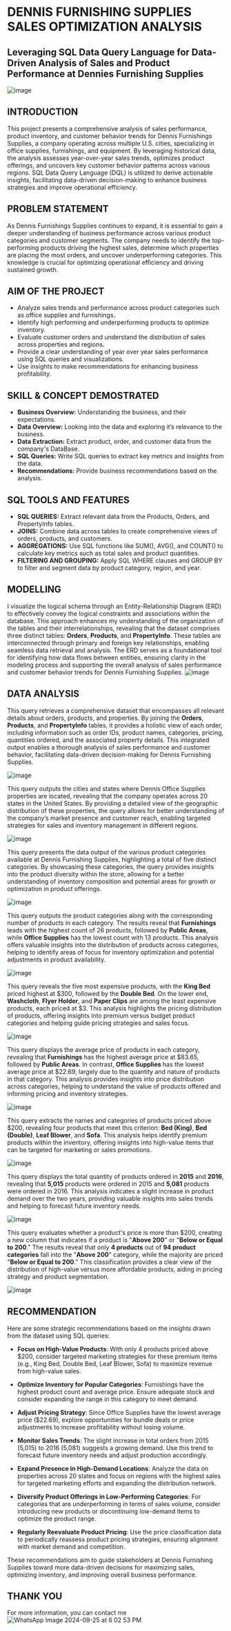 # DENNIS FURNISHING SUPPLIES SALES OPTIMIZATION ANALYSIS 
## Leveraging SQL Data Query Language for Data-Driven Analysis of Sales and Product Performance at Dennies Furnishing Supplies
![image](https://github.com/user-attachments/assets/a7fe46c7-e0c5-4e10-b258-4034b0dff659)
## INTRODUCTION
This project presents a comprehensive analysis of sales performance, product inventory, and customer behavior trends for Dennis Furnishings Supplies, a company operating across multiple U.S. cities, specializing in office supplies, furnishings, and equipment. By leveraging historical data, the analysis assesses year-over-year sales trends, optimizes product offerings, and uncovers key customer behavior patterns across various regions. SQL Data Query Language (DQL) is utilized to derive actionable insights, facilitating data-driven decision-making to enhance business strategies and improve operational efficiency.

## PROBLEM STATEMENT
As Dennis Furnishings Supplies continues to expand, it is essential to gain a deeper understanding of business performance across various product categories and customer segments. The company needs to identify the top-performing products driving the highest sales, determine which properties are placing the most orders, and uncover underperforming categories. This knowledge is crucial for optimizing operational efficiency and driving sustained growth.

## AIM OF THE PROJECT
- Analyze sales trends and performance across product categories such as office supplies and furnishings.
- Identify high performing and underperforming products to optimize inventory.
- Evaluate customer orders and understand the distribution of sales across properties and regions.
- Provide a clear understanding of year over year sales performance using SQL queries and visualizations.
- Use insights to make recommendations for enhancing business profitability.

## SKILL & CONCEPT DEMOSTRATED
- **Business Overview:** Understanding the business, and their expectations.
- **Data Overview:** Looking into the data and exploring it’s relevance to the business.
- **Data Extraction:** Extract product, order, and customer data from the company's DataBase.
- **SQL Queries:** Write SQL queries to extract key metrics and insights from the data.
- **Recommendations:** Provide business recommendations based on the analysis.

## SQL TOOLS AND FEATURES
- **SQL QUERIES:** Extract relevant data from the Products, Orders, and PropertyInfo tables.
- **JOINS:** Combine data across tables to create comprehensive views of orders, products, and customers.
- **AGGREGATIONS:** Use SQL functions like SUM(), AVG(), and COUNT() to calculate key metrics such as total sales and product quantities.
- **FILTERING AND
GROUPING:** Apply SQL WHERE clauses and GROUP BY to filter and segment data by product category, region, and year.

## MODELLING
I visualize the logical schema through an Entity-Relationship Diagram (ERD) to effectively convey the logical constraints and associations within the database. This approach enhances my understanding of the organization of the tables and their interrelationships, revealing that the dataset comprises three distinct tables: **Orders**, **Products**, and **PropertyInfo**. These tables are interconnected through primary and foreign key relationships, enabling seamless data retrieval and analysis. The ERD serves as a foundational tool for identifying how data flows between entities, ensuring clarity in the modeling process and supporting the overall analysis of sales performance and customer behavior trends for Dennis Furnishing Supplies.
![image](https://github.com/user-attachments/assets/cb155d10-bb09-4c2a-b777-d4f10d32648c)

## DATA ANALYSIS
This query retrieves a comprehensive dataset that encompasses all relevant details about orders, products, and properties. By joining the **Orders**, **Products**, and **PropertyInfo** tables, it provides a holistic view of each order, including information such as order IDs, product names, categories, pricing, quantities ordered, and the associated property details. This integrated output enables a thorough analysis of sales performance and customer behavior, facilitating data-driven decision-making for Dennis Furnishing Supplies.

![image](https://github.com/user-attachments/assets/d0837298-ae17-4fee-a33d-4b19e86027c9)



This query outputs the cities and states where Dennis Office Supplies properties are located, revealing that the company operates across 20 states in the United States. By providing a detailed view of the geographic distribution of these properties, the query allows for better understanding of the company’s market presence and customer reach, enabling targeted strategies for sales and inventory management in different regions.

![image](https://github.com/user-attachments/assets/d7ed9c74-3d8c-4069-9678-63263952b2d2)




This query presents the data output of the various product categories available at Dennis Furnishing Supplies, highlighting a total of five distinct categories. By showcasing these categories, the query provides insights into the product diversity within the store, allowing for a better understanding of inventory composition and potential areas for growth or optimization in product offerings.

![image](https://github.com/user-attachments/assets/09519594-e3c8-4966-8255-194c90427210)




This query outputs the product categories along with the corresponding number of products in each category. The results reveal that **Furnishings** leads with the highest count of 26 products, followed by **Public Areas**, while **Office Supplies** has the lowest count with 13 products. This analysis offers valuable insights into the distribution of products across categories, helping to identify areas of focus for inventory optimization and potential adjustments in product availability.

![image](https://github.com/user-attachments/assets/98ea7edb-8cfc-46b5-a5fc-24e9ef23a45b)




This query reveals the five most expensive products, with the **King Bed** priced highest at $300, followed by the **Double Bed**. On the lower end, **Washcloth**, **Flyer Holder**, and **Paper Clips** are among the least expensive products, each priced at $3. This analysis highlights the pricing distribution of products, offering insights into premium versus budget product categories and helping guide pricing strategies and sales focus.

![image](https://github.com/user-attachments/assets/9f067ab4-2f1e-48c2-9777-675277913f78)



This query displays the average price of products in each category, revealing that **Furnishings** has the highest average price at $83.65, followed by **Public Areas**. In contrast, **Office Supplies** has the lowest average price at $22.69, largely due to the quantity and nature of products in that category. This analysis provides insights into price distribution across categories, helping to understand the value of products offered and informing pricing and inventory strategies.

![image](https://github.com/user-attachments/assets/8a0dc9b7-9aeb-4e08-b522-1df491db5fb7)


This query extracts the names and categories of products priced above $200, revealing four products that meet this criterion: **Bed (King)**, **Bed (Double)**, **Leaf Blower**, and **Sofa**. This analysis helps identify premium products within the inventory, offering insights into high-value items that can be targeted for marketing or sales promotions.

![image](https://github.com/user-attachments/assets/91a670b7-2879-43e6-8bca-505694324f09)


This query displays the total quantity of products ordered in **2015** and **2016**, revealing that **5,015** products were ordered in 2015 and **5,081** products were ordered in 2016. This analysis indicates a slight increase in product demand over the two years, providing valuable insights into sales trends and helping to forecast future inventory needs.

![image](https://github.com/user-attachments/assets/4b46be7a-8ac1-4680-8029-34b1346a7abe)


This query evaluates whether a product's price is more than $200, creating a new column that indicates if a product is "**Above 200**" or "**Below or Equal to 200**." The results reveal that only **4 products** out of **94 product categories** fall into the "**Above 200**" category, while the majority are priced "**Below or Equal to 200**." This classification provides a clear view of the distribution of high-value versus more affordable products, aiding in pricing strategy and product segmentation.

![image](https://github.com/user-attachments/assets/04cd53c6-b871-4f56-b6c0-ace06c1851ca)


## RECOMMENDATION
Here are some strategic recommendations based on the insights drawn from the dataset using SQL queries:

- **Focus on High-Value Products**: With only 4 products priced above $200, consider targeted marketing strategies for these premium items (e.g., King Bed, Double Bed, Leaf Blower, Sofa) to maximize revenue from high-value sales.

- **Optimize Inventory for Popular Categories**: Furnishings have the highest product count and average price. Ensure adequate stock and consider expanding the range in this category to meet demand.

- **Adjust Pricing Strategy**: Since Office Supplies have the lowest average price ($22.69), explore opportunities for bundle deals or price adjustments to increase profitability without losing volume.

- **Monitor Sales Trends**: The slight increase in total orders from 2015 (5,015) to 2016 (5,081) suggests a growing demand. Use this trend to forecast future inventory needs and adjust production accordingly.

- **Expand Presence in High-Demand Locations**: Analyze the data on properties across 20 states and focus on regions with the highest sales for targeted marketing efforts and expanding the distribution network.

- **Diversify Product Offerings in Low-Performing Categories**: For categories that are underperforming in terms of sales volume, consider introducing new products or discontinuing low-demand items to optimize the product range.

- **Regularly Reevaluate Product Pricing**: Use the price classification data to periodically reassess product pricing strategies, ensuring alignment with market demand and competition.

These recommendations aim to guide stakeholders at Dennis Furnishing Supplies toward more data-driven decisions for maximizing sales, optimizing inventory, and improving overall business performance.

## THANK YOU
For more information, you can contact me
![WhatsApp Image 2024-09-25 at 6 02 53 PM](https://github.com/user-attachments/assets/f750ef0c-4162-4e8b-bf9a-ef696d4e2b03)

